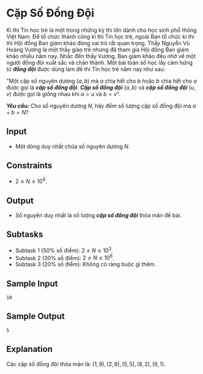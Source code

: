 # Cặp Số Đồng Đội

Kì thi Tin học trẻ là một trong những kỳ thi lớn dành cho học sinh phổ thông Việt Nam. Để tổ chức thành công kì thi Tin học trẻ, ngoài Ban tổ chức kì thi thì Hội đồng Ban giám khảo đóng vai trò rất quan trọng. Thầy Nguyễn Vũ Hoàng Vương là một thầy giáo trẻ nhưng đã tham gia Hội đồng Ban giám khảo nhiều năm nay. Nhắc đến thầy Vương, Ban giám khảo đều nhớ về một người đồng đội xuất sắc và chân thành. Một bài toán số học lấy cảm hứng từ ***đồng đội*** được dùng làm đề thi Tin học trẻ năm nay như sau:

"Một cặp số nguyên dương $(a, b)$ mà $a$ chia hết cho $b$ hoặc $b$ chia hết cho $a$ được gọi là ***cặp số đồng đội***. ***Cặp số đồng đội*** $(a, b)$ và ***cặp số đồng đội*** $(u, v)$ được gọi là giống nhau khi $a = u$ và $b = v$".

***Yêu cầu:*** Cho số nguyên dương $N,$ hãy đếm số lượng cặp số đồng đội mà $a + b = N?$

## Input

- Một dòng duy nhất chứa số nguyên dương $N$.

## Constraints

- $2 \le N \le 10^9$.

## Output

- Số nguyên duy nhất là số lượng ***cặp số đồng đội*** thỏa mãn đề bài.

## Subtasks

- Subtask $1$ ($50\%$ số điểm): $2 \le N \le 10^3$.
- Subtask $2$ ($30\%$ số điểm): $2 \le N \le 10^6$.
- Subtask $3$ ($20\%$ số điểm): Không có ràng buộc gì thêm.

## Sample Input

```
10
```

## Sample Output

```
5
```

## Explanation

Các cặp số đồng đội thỏa mãn là: $(1, 9), (2, 8), (5, 5), (8, 2), (9, 1)$.